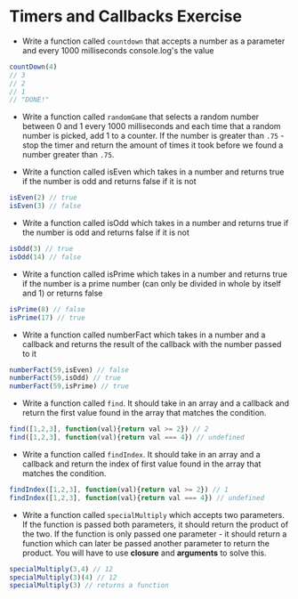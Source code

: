 # Timers and Callbacks Exercise

- Write a function called `countdown` that accepts a number as a parameter and every 1000 milliseconds console.log's the value 

```javascript
countDown(4)
// 3
// 2
// 1
// "DONE!"
```

- Write a function called `randomGame` that selects a random number between 0 and 1 every 1000 milliseconds and each time that a random number is picked, add 1 to a counter. If the number is greater than `.75` - stop the timer and return the amount of times it took before we found a number greater than `.75`.

- Write a function called isEven which takes in a number and returns true if the number is odd and returns false if it is not

```javascript
isEven(2) // true
isEven(3) // false
```

- Write a function called isOdd which takes in a number and returns true if the number is odd and returns false if it is not

```javascript
isOdd(3) // true
isOdd(14) // false
```

- Write a function called isPrime which takes in a number and returns true if the number is a prime number (can only be divided in whole by itself and 1) or returns false

```javascript
isPrime(8) // false
isPrime(17) // true
```

- Write a function called numberFact which takes in a number and a callback and returns the result of the callback with the number passed to it

```javascript
numberFact(59,isEven) // false
numberFact(59,isOdd) // true
numberFact(59,isPrime) // true
```

- Write a function called `find`. It should take in an array and a callback and return the first value found in the array that matches the condition. 

```javascript
find([1,2,3], function(val){return val >= 2}) // 2
find([1,2,3], function(val){return val === 4}) // undefined
```

- Write a function called `findIndex`. It should take in an array and a callback and return the index of first value found in the array that matches the condition. 

```javascript
findIndex([1,2,3], function(val){return val >= 2}) // 1
findIndex([1,2,3], function(val){return val === 4}) // undefined
```

- Write a function called `specialMultiply` which accepts two parameters. If the function is passed both parameters, it should return the product of the two. If the function is only passed one parameter - it should return a function which can later be passed another parameter to return the product. You will have to use **closure** and **arguments** to solve this.

```javascript
specialMultiply(3,4) // 12
specialMultiply(3)(4) // 12
specialMultiply(3) // returns a function 
```
